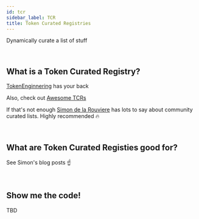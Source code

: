 ```yaml
---
id: tcr
sidebar_label: TCR
title: Token Curated Registries
---
```


Dynamically curate a list of stuff

<br>

## What is a Token Curated Registry?

[TokenEnginnering](http://tokenengineering.net/tcr) has your back

Also, check out [Awesome TCRs](https://github.com/miguelmota/awesome-token-curated-registries)

If that's not enough [Simon de la Rouviere](https://medium.com/@simondlr) has lots to say about community curated lists. Highly recommended 🔥

<br>

## What are Token Curated Registies good for?

See Simon's blog posts ☝️

<br>

## Show me the code!

TBD

<br>
